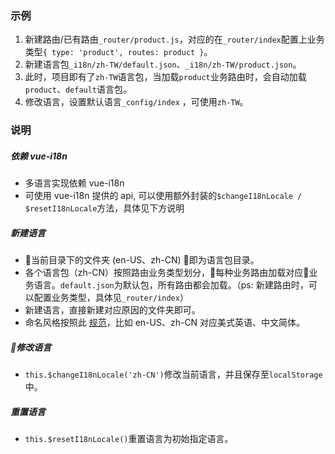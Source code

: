 ### 示例

1. 新建路由/已有路由`_router/product.js`，对应的在`_router/index`配置上业务类型`{ type: 'product', routes: product }`。
2. 新建语言包`_i18n/zh-TW/default.json`、`_i18n/zh-TW/product.json`。
3. 此时，项目即有了`zh-TW`语言包，当加载`product`业务路由时，会自动加载`product`、`default`语言包。
4. 修改语言，设置默认语言`_config/index` ，可使用`zh-TW`。

### 说明

##### 依赖 vue-i18n
- 多语言实现依赖 vue-i18n
- 可使用 vue-i18n 提供的 api, 可以使用额外封装的`$changeI18nLocale / $resetI18nLocale`方法，具体见下方说明

##### 新建语言
- 当前目录下的文件夹 (en-US、zh-CN) 即为语言包目录。
- 各个语言包（zh-CN）按照路由业务类型划分，每种业务路由加载对应业务语言。`default.json`为默认包，所有路由都会加载。（ps: 新建路由时，可以配置业务类型，具体见`_router/index`）
- 新建语言，直接新建对应原因的文件夹即可。
- 命名风格按照此 [规范](https://www.w3.org/Protocols/rfc2616/rfc2616-sec3.html#sec3.10)，比如 en-US、zh-CN 对应美式英语、中文简体。

##### 修改语言
- `this.$changeI18nLocale('zh-CN')`修改当前语言，并且保存至`localStorage`中。

##### 重置语言
- `this.$resetI18nLocale()`重置语言为初始指定语言。